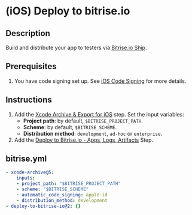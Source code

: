 # (iOS) Deploy to bitrise.io

## Description

Build and distribute your app to testers via [Bitrise.io Ship](https://devcenter.bitrise.io/en/deploying/deploying-with-ship.html).

## Prerequisites

1. You have code signing set up. See [iOS Code Signing](https://devcenter.bitrise.io/en/code-signing/ios-code-signing.html) for more details.

## Instructions

1. Add the [Xcode Archive & Export for iOS](https://bitrise.io/integrations/steps/xcode-archive) step. Set the input variables:
    - **Project path**: by default, `$BITRISE_PROJECT_PATH`.
    - **Scheme**: by default, `$BITRISE_SCHEME`.
    - **Distribution method**: `development`, `ad-hoc` or `enterprise`.
2. Add the [Deploy to Bitrise.io - Apps, Logs, Artifacts](https://www.bitrise.io/integrations/steps/deploy-to-bitrise-io) Step.

## bitrise.yml

```yaml
- xcode-archive@5:
    inputs:
    - project_path: "$BITRISE_PROJECT_PATH"
    - scheme: "$BITRISE_SCHEME"
    - automatic_code_signing: apple-id
    - distribution_method: development
- deploy-to-bitrise-io@2: {}
```
